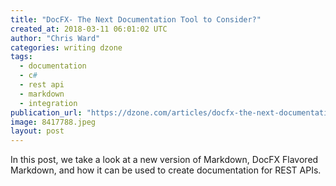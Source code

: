 ```yaml
---
title: "DocFX- The Next Documentation Tool to Consider?"
created_at: 2018-03-11 06:01:02 UTC
author: "Chris Ward"
categories: writing dzone
tags:
  - documentation
  - c#
  - rest api
  - markdown
  - integration
publication_url: "https://dzone.com/articles/docfx-the-next-documentation-tool-to-consider"
image: 8417788.jpeg
layout: post
---
```

In this post, we take a look at a new version of Markdown, DocFX Flavored Markdown, and how it can be used to create documentation for REST APIs.

